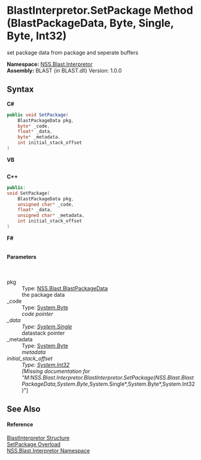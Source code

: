 # BlastInterpretor.SetPackage Method (BlastPackageData, Byte, Single, Byte, Int32)
 

set package data from package and seperate buffers

**Namespace:**&nbsp;<a href="bc1962ef-fc17-4dde-e64c-a350d8f217aa.md">NSS.Blast.Interpretor</a><br />**Assembly:**&nbsp;BLAST (in BLAST.dll) Version: 1.0.0

## Syntax

**C#**<br />
``` C#
public void SetPackage(
	BlastPackageData pkg,
	byte* _code,
	float* _data,
	byte* _metadata,
	int initial_stack_offset
)
```

**VB**<br />
``` VB

```

**C++**<br />
``` C++
public:
void SetPackage(
	BlastPackageData pkg, 
	unsigned char* _code, 
	float* _data, 
	unsigned char* _metadata, 
	int initial_stack_offset
)
```

**F#**<br />
``` F#

```


#### Parameters
&nbsp;<dl><dt>pkg</dt><dd>Type: <a href="08d36c75-b5dc-8eaf-5936-daa952653fa2.md">NSS.Blast.BlastPackageData</a><br />the package data</dd><dt>_code</dt><dd>Type: <a href="https://docs.microsoft.com/dotnet/api/system.byte" target="_blank" rel="noopener noreferrer">System.Byte</a>*<br />code pointer</dd><dt>_data</dt><dd>Type: <a href="https://docs.microsoft.com/dotnet/api/system.single" target="_blank" rel="noopener noreferrer">System.Single</a>*<br />datastack pointer</dd><dt>_metadata</dt><dd>Type: <a href="https://docs.microsoft.com/dotnet/api/system.byte" target="_blank" rel="noopener noreferrer">System.Byte</a>*<br />metadata</dd><dt>initial_stack_offset</dt><dd>Type: <a href="https://docs.microsoft.com/dotnet/api/system.int32" target="_blank" rel="noopener noreferrer">System.Int32</a><br />\[Missing <param name="initial_stack_offset"/> documentation for "M:NSS.Blast.Interpretor.BlastInterpretor.SetPackage(NSS.Blast.BlastPackageData,System.Byte*,System.Single*,System.Byte*,System.Int32)"\]</dd></dl>

## See Also


#### Reference
<a href="4de5bd5a-f1bd-8188-7356-ab8a45b847d4.md">BlastInterpretor Structure</a><br /><a href="fa5e048e-fc6c-926f-a875-4de22e2d7f7e.md">SetPackage Overload</a><br /><a href="bc1962ef-fc17-4dde-e64c-a350d8f217aa.md">NSS.Blast.Interpretor Namespace</a><br />